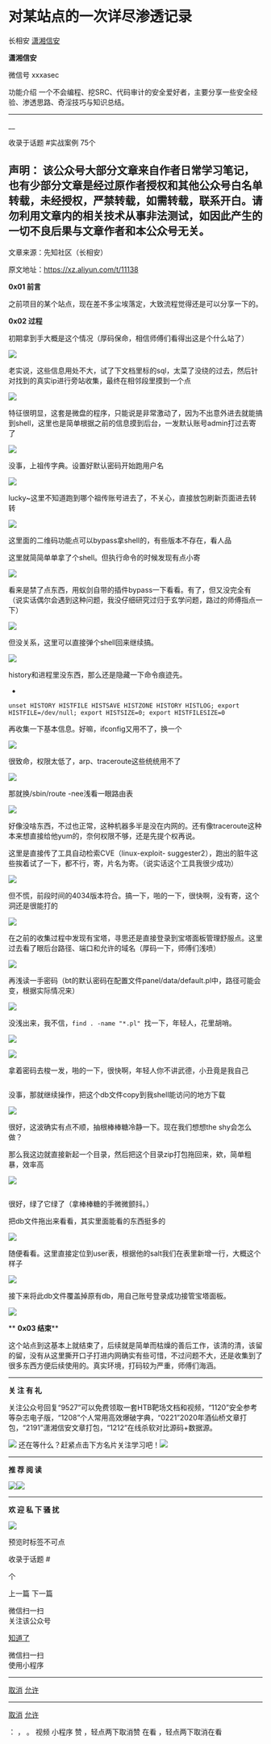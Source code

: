 #  对某站点的一次详尽渗透记录

长相安  [ 潇湘信安 ](javascript:void\(0\);)

**潇湘信安** ![]()

微信号 xxxasec

功能介绍 一个不会编程、挖SRC、代码审计的安全爱好者，主要分享一些安全经验、渗透思路、奇淫技巧与知识总结。

____

__

收录于话题 #实战案例 75个

**声明：**
该公众号大部分文章来自作者日常学习笔记，也有少部分文章是经过原作者授权和其他公众号白名单转载，未经授权，严禁转载，如需转载，联系开白。请勿利用文章内的相关技术从事非法测试，如因此产生的一切不良后果与文章作者和本公众号无关。  
---  
  
  

文章来源：先知社区（长相安）

原文地址：https://xz.aliyun.com/t/11138

  

 **0x01 前言**

之前项目的某个站点，现在差不多尘埃落定，大致流程觉得还是可以分享一下的。  

  

 **0x02 过程**

初期拿到手大概是这个情况（厚码保命，相信师傅们看得出这是个什么站了）  

![](https://gitee.com/fuli009/images/raw/master/public/20220408125654.png)

  

老实说，这些信息用处不大，试了下文档里标的sql，太菜了没绕的过去，然后针对找到的真实ip进行旁站收集，最终在相邻段里摸到一个点

![](https://gitee.com/fuli009/images/raw/master/public/20220408125708.png)

  

特征很明显，这套是微盘的程序，只能说是非常激动了，因为不出意外进去就能搞到shell，这里也是简单根据之前的信息摸到后台，一发默认账号admin打过去寄了

![](https://gitee.com/fuli009/images/raw/master/public/20220408125709.png)

  

没事，上祖传字典。设置好默认密码开始跑用户名

![](https://gitee.com/fuli009/images/raw/master/public/20220408125710.png)

  

lucky~这里不知道跑到哪个祖传账号进去了，不关心，直接放包刷新页面进去转转

![](https://gitee.com/fuli009/images/raw/master/public/20220408125711.png)

  

这里面的二维码功能点可以bypass拿shell的，有些版本不存在，看人品

  
这里就简简单单拿了个shell。但执行命令的时候发现有点小寄

![](https://gitee.com/fuli009/images/raw/master/public/20220408125712.png)

  

看来是禁了点东西，用蚁剑自带的插件bypass一下看看。有了，但又没完全有（说实话偶尔会遇到这种问题，我没仔细研究过归于玄学问题，路过的师傅指点一下）

![](https://gitee.com/fuli009/images/raw/master/public/20220408125713.png)

  

但没关系，这里可以直接弹个shell回来继续搞。

![](https://gitee.com/fuli009/images/raw/master/public/20220408125715.png)

  

history和进程里没东西，那么还是隐藏一下命令痕迹先。

  * 

    
    
    unset HISTORY HISTFILE HISTSAVE HISTZONE HISTORY HISTLOG; export HISTFILE=/dev/null; export HISTSIZE=0; export HISTFILESIZE=0

  

再收集一下基本信息。好嘛，ifconfig又用不了，换一个

![](https://gitee.com/fuli009/images/raw/master/public/20220408125716.png)

  

很致命，权限太低了，arp、traceroute这些统统用不了

![](https://gitee.com/fuli009/images/raw/master/public/20220408125718.png)

  

那就换/sbin/route -nee浅看一眼路由表

![](https://gitee.com/fuli009/images/raw/master/public/20220408125719.png)

  

好像没啥东西，不过也正常，这种机器多半是没在内网的。还有像traceroute这种本来想直接给他yum的，奈何权限不够，还是先提个权再说。

  
这里是直接传了工具自动检索CVE（linux-exploit-
suggester2），跑出的脏牛这些挨着试了一下，都不行，寄，片名为寄。（说实话这个工具我很少成功）

![](https://gitee.com/fuli009/images/raw/master/public/20220408125720.png)

  

但不慌，前段时间的4034版本符合。搞一下，啪的一下，很快啊，没有寄，这个洞还是很能打的

![](https://gitee.com/fuli009/images/raw/master/public/20220408125722.png)

  

在之前的收集过程中发现有宝塔，寻思还是直接登录到宝塔面板管理舒服点。这里过去看了眼后台路径、端口和允许的域名（厚码一下，师傅们浅喷）

![](https://gitee.com/fuli009/images/raw/master/public/20220408125723.png)

  

再浅读一手密码（bt的默认密码在配置文件panel/data/default.pl中，路径可能会变，根据实际情况来）

![](https://gitee.com/fuli009/images/raw/master/public/20220408125724.png)

  

没浅出来，我不信，`find . -name "*.pl" `找一下，年轻人，花里胡哨。

![](https://gitee.com/fuli009/images/raw/master/public/20220408125726.png)

![](https://gitee.com/fuli009/images/raw/master/public/20220408125727.png)

  

拿着密码去梭一发，啪的一下，很快啊，年轻人你不讲武德，小丑竟是我自己

![]()

  

没事，那就继续操作，把这个db文件copy到我shell能访问的地方下载

![](https://gitee.com/fuli009/images/raw/master/public/20220408125728.png)

  

很好，这波确实有点不顺，抽根棒棒糖冷静一下。现在我们想想the shy会怎么做？

那么我这边就直接新起一个目录，然后把这个目录zip打包拖回来，欸，简单粗暴，效率高

![](https://gitee.com/fuli009/images/raw/master/public/20220408125729.png)

![]()

  

很好，绿了它绿了（拿棒棒糖的手微微颤抖。）  

  

把db文件拖出来看看，其实里面能看的东西挺多的

![](https://gitee.com/fuli009/images/raw/master/public/20220408125730.png)

  

随便看看。这里直接定位到user表，根据他的salt我们在表里新增一行，大概这个样子

![](https://gitee.com/fuli009/images/raw/master/public/20220408125731.png)

  

接下来将此db文件覆盖掉原有db，用自己账号登录成功接管宝塔面板。

![](https://gitee.com/fuli009/images/raw/master/public/20220408125732.png)

  

 ** **0x03 结束****

这个站点到这基本上就结束了，后续就是简单而枯燥的善后工作，该清的清，该留的留，没有从这里撕开口子打进内网确实有些可惜，不过问题不大，还是收集到了很多东西方便后续使用的。真实环境，打码较为严重，师傅们海涵。

  

* * *

 **关 注 有 礼**

  
  
关注公众号回复“9527”可以免费领取一套HTB靶场文档和视频，“1120”安全参考等杂志电子版，“1208”个人常用高效爆破字典，“0221”2020年酒仙桥文章打包，“2191”潇湘信安文章打包，“1212”在线杀软对比源码+数据源。

![](https://gitee.com/fuli009/images/raw/master/public/20220408125733.png)
还在等什么？赶紧点击下方名片关注学习吧！![](https://gitee.com/fuli009/images/raw/master/public/20220408125733.png)

* * *

 **推 荐 阅 读**

  
  
  
[![](https://gitee.com/fuli009/images/raw/master/public/20220408125734.png)](http://mp.weixin.qq.com/s?__biz=Mzg4NTUwMzM1Ng==&mid=2247491360&idx=1&sn=e4c3d356b45d7fe821dc2b645f30a595&chksm=cfa6bb33f8d132259884026238db7b79f33da3f3fff2f90a87e4a447118a1be8c4e948031d8f&scene=21#wechat_redirect)[![]()](http://mp.weixin.qq.com/s?__biz=Mzg4NTUwMzM1Ng==&mid=2247486961&idx=1&sn=d02db4cfe2bdf3027415c76d17375f50&chksm=cfa6a9e2f8d120f4c9e4d8f1a7cd50a1121253cb28cc3222595e268bd869effcbb09658221ec&scene=21#wechat_redirect)[![](https://gitee.com/fuli009/images/raw/master/public/20220408125735.png)](http://mp.weixin.qq.com/s?__biz=Mzg4NTUwMzM1Ng==&mid=2247486327&idx=1&sn=71fc57dc96c7e3b1806993ad0a12794a&chksm=cfa6af64f8d1267259efd56edab4ad3cd43331ec53d3e029311bae1da987b2319a3cb9c0970e&scene=21#wechat_redirect)

* * *

 **欢 迎 私 下 骚 扰**

  
  
![](https://gitee.com/fuli009/images/raw/master/public/20220408125736.png)

预览时标签不可点

收录于话题 #

 个

上一篇 下一篇

微信扫一扫  
关注该公众号

[知道了](javascript:;)

微信扫一扫  
使用小程序

****

[取消](javascript:void\(0\);) [允许](javascript:void\(0\);)

****

[取消](javascript:void\(0\);) [允许](javascript:void\(0\);)

： ， 。   视频 小程序 赞 ，轻点两下取消赞 在看 ，轻点两下取消在看

